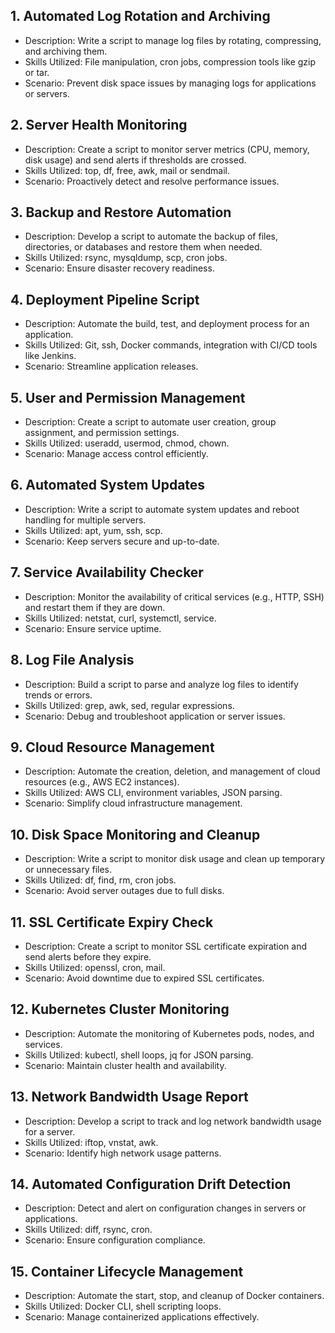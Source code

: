 ## 1. Automated Log Rotation and Archiving
  - Description: Write a script to manage log files by rotating, compressing, and archiving them.
  - Skills Utilized: File manipulation, cron jobs, compression tools like gzip or tar.
  - Scenario: Prevent disk space issues by managing logs for applications or servers.

## 2. Server Health Monitoring
  - Description: Create a script to monitor server metrics (CPU, memory, disk usage) and send alerts if thresholds are crossed.
  - Skills Utilized: top, df, free, awk, mail or sendmail.
  - Scenario: Proactively detect and resolve performance issues.

## 3. Backup and Restore Automation
  - Description: Develop a script to automate the backup of files, directories, or databases and restore them when needed.
  - Skills Utilized: rsync, mysqldump, scp, cron jobs.
  - Scenario: Ensure disaster recovery readiness.
## 4. Deployment Pipeline Script
  - Description: Automate the build, test, and deployment process for an application.
  - Skills Utilized: Git, ssh, Docker commands, integration with CI/CD tools like Jenkins.
  - Scenario: Streamline application releases.

## 5. User and Permission Management
  - Description: Create a script to automate user creation, group assignment, and permission settings.
  - Skills Utilized: useradd, usermod, chmod, chown.
  - Scenario: Manage access control efficiently.

## 6. Automated System Updates

  - Description: Write a script to automate system updates and reboot handling for multiple servers.
  - Skills Utilized: apt, yum, ssh, scp.
  - Scenario: Keep servers secure and up-to-date.

## 7. Service Availability Checker

  - Description: Monitor the availability of critical services (e.g., HTTP, SSH) and restart them if they are down.
  - Skills Utilized: netstat, curl, systemctl, service.
  - Scenario: Ensure service uptime.

## 8. Log File Analysis

  - Description: Build a script to parse and analyze log files to identify trends or errors.
  - Skills Utilized: grep, awk, sed, regular expressions.
  - Scenario: Debug and troubleshoot application or server issues.

## 9. Cloud Resource Management
  
  - Description: Automate the creation, deletion, and management of cloud resources (e.g., AWS EC2 instances).
  - Skills Utilized: AWS CLI, environment variables, JSON parsing.
  - Scenario: Simplify cloud infrastructure management.

## 10. Disk Space Monitoring and Cleanup

  - Description: Write a script to monitor disk usage and clean up temporary or unnecessary files.
  - Skills Utilized: df, find, rm, cron jobs.
  - Scenario: Avoid server outages due to full disks.

## 11. SSL Certificate Expiry Check

  - Description: Create a script to monitor SSL certificate expiration and send alerts before they expire.
  - Skills Utilized: openssl, cron, mail.
  - Scenario: Avoid downtime due to expired SSL certificates.

## 12. Kubernetes Cluster Monitoring

  - Description: Automate the monitoring of Kubernetes pods, nodes, and services.
  - Skills Utilized: kubectl, shell loops, jq for JSON parsing.
  - Scenario: Maintain cluster health and availability.

## 13. Network Bandwidth Usage Report

  - Description: Develop a script to track and log network bandwidth usage for a server.
  - Skills Utilized: iftop, vnstat, awk.
  - Scenario: Identify high network usage patterns.

## 14. Automated Configuration Drift Detection

  - Description: Detect and alert on configuration changes in servers or applications.
  - Skills Utilized: diff, rsync, cron.
  - Scenario: Ensure configuration compliance.

## 15. Container Lifecycle Management

  - Description: Automate the start, stop, and cleanup of Docker containers.
  - Skills Utilized: Docker CLI, shell scripting loops.
  - Scenario: Manage containerized applications effectively.
